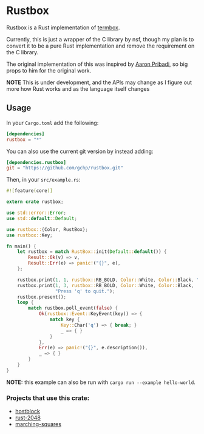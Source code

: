# Rustbox

Rustbox is a Rust implementation of [termbox](http://github.com/nsf/termbox).

Currently, this is just a wrapper of the C library by nsf, though my plan is to convert it to be a pure Rust implementation and remove the requirement on the C library.

The original implementation of this was inspired by [Aaron Pribadi](http://github.com/apribadi/rust-termbox), so big props to him for the original work.

**NOTE** This is under development, and the APIs may change as I figure out more how Rust works and as the language itself changes


## Usage

In your `Cargo.toml` add the following:

```toml
[dependencies]
rustbox = "*"
```

You can also use the current git version by instead adding:

```toml
[dependencies.rustbox]
git = "https://github.com/gchp/rustbox.git"
```

Then, in your `src/example.rs`:

```rust
#![feature(core)]

extern crate rustbox;

use std::error::Error;
use std::default::Default;

use rustbox::{Color, RustBox};
use rustbox::Key;

fn main() {
    let rustbox = match RustBox::init(Default::default()) {
        Result::Ok(v) => v,
        Result::Err(e) => panic!("{}", e),
    };

    rustbox.print(1, 1, rustbox::RB_BOLD, Color::White, Color::Black, "Hello, world!");
    rustbox.print(1, 3, rustbox::RB_BOLD, Color::White, Color::Black,
                  "Press 'q' to quit.");
    rustbox.present();
    loop {
        match rustbox.poll_event(false) {
            Ok(rustbox::Event::KeyEvent(key)) => {
                match key {
                    Key::Char('q') => { break; }
                    _ => { }
                }
            },
            Err(e) => panic!("{}", e.description()),
            _ => { }
        }
    }
}
```

**NOTE:** this example can also be run with `cargo run --example hello-world`.

### Projects that use this crate:

* [hostblock](https://github.com/cgag/hostblock)
* [rust-2048](https://github.com/kdar/rust-2048)
* [marching-squares](https://github.com/crespyl/marching-squares)
